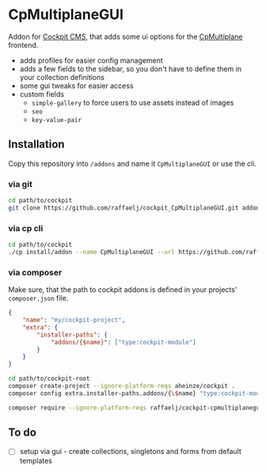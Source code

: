 # CpMultiplaneGUI

Addon for [Cockpit CMS][1], that adds some ui options for the [CpMultiplane][2] frontend.

* adds profiles for easier config management
* adds a few fields to the sidebar, so you don't have to define them in your collection definitions
* some gui tweaks for easier access
* custom fields
  * `simple-gallery` to force users to use assets instead of images
  * `seo`
  * `key-value-pair`

## Installation

Copy this repository into `/addons` and name it `CpMultiplaneGUI` or use the cli.

### via git

```bash
cd path/to/cockpit
git clone https://github.com/raffaelj/cockpit_CpMultiplaneGUI.git addons/CpMultiplaneGUI
```

### via cp cli

```bash
cd path/to/cockpit
./cp install/addon --name CpMultiplaneGUI --url https://github.com/raffaelj/cockpit_CpMultiplaneGUI/archive/master.zip
```

### via composer

Make sure, that the path to cockpit addons is defined in your projects' `composer.json` file.

```json
{
    "name": "my/cockpit-project",
    "extra": {
        "installer-paths": {
            "addons/{$name}": ["type:cockpit-module"]
        }
    }
}
```

```bash
cd path/to/cockpit-root
composer create-project --ignore-platform-reqs aheinze/cockpit .
composer config extra.installer-paths.addons/{\$name} "type:cockpit-module"

composer require --ignore-platform-reqs raffaelj/cockpit-cpmultiplanegui
```

## To do

* [ ] setup via gui - create collections, singletons and forms from default templates

[1]: https://github.com/agentejo/cockpit/
[2]: https://github.com/raffaelj/CpMultiplane
